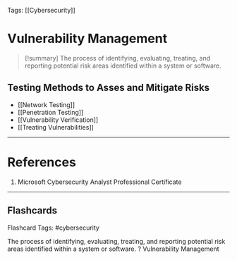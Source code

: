 Tags: [[Cybersecurity]]
# Vulnerability Management

> [!summary] 
> The process of identifying, evaluating, treating, and reporting potential risk areas identified within a system or software.

## Testing Methods to Asses and Mitigate Risks

- [[Network Testing]]
- [[Penetration Testing]]
- [[Vulnerability Verification]]
- [[Treating Vulnerabilities]]

---
# References

1. Microsoft Cybersecurity Analyst Professional Certificate

___
## Flashcards

Flashcard Tags: #cybersecurity 

The process of identifying, evaluating, treating, and reporting potential risk areas identified within a system or software.
?
Vulnerability Management
